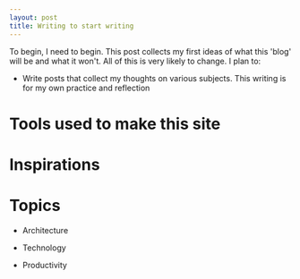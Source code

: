 ```yaml
---
layout: post
title: Writing to start writing
---
```

To begin, I need to begin. This post collects my first ideas of what this 'blog' will be and what it won't. All of this is very likely to change. I plan to:

* Write posts that collect my thoughts on various subjects. This writing is for my own practice and reflection

# Tools used to make this site

# Inspirations

# Topics

* Architecture

* Technology

* Productivity

